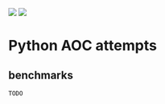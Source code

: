 ![](https://badgen.net/github/license/laDok8/aoc)
![](https://badgen.net/badge/⭐/14/yellow)
# Python AOC attempts

## benchmarks

```
TODO
```
